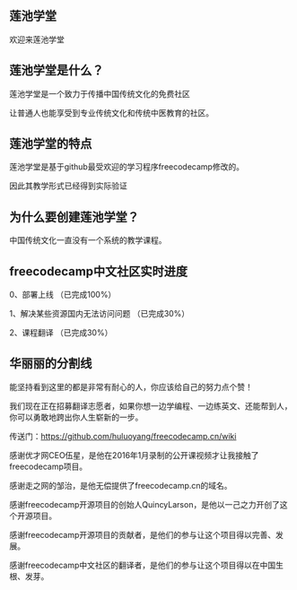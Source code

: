 ## 莲池学堂
欢迎来莲池学堂

## 莲池学堂是什么？
莲池学堂是一个致力于传播中国传统文化的免费社区

让普通人也能享受到专业传统文化和传统中医教育的社区。

## 莲池学堂的特点
莲池学堂是基于github最受欢迎的学习程序freecodecamp修改的。

因此其教学形式已经得到实际验证

## 为什么要创建莲池学堂？
中国传统文化一直没有一个系统的教学课程。

## freecodecamp中文社区实时进度
 0、部署上线  （已完成100%）

 1、解决某些资源国内无法访问问题 （已完成30%）

 2、课程翻译  （已完成30%）
 
## 华丽丽的分割线
 能坚持看到这里的都是非常有耐心的人，你应该给自己的努力点个赞！

 我们现在正在招募翻译志愿者，如果你想一边学编程、一边练英文、还能帮到人，你可以勇敢地跨出你人生崭新的一步。

 传送门：https://github.com/huluoyang/freecodecamp.cn/wiki

 感谢优才网CEO伍星，是他在2016年1月录制的公开课视频才让我接触了freecodecamp项目。
 
 感谢走之网的邹治，是他无偿提供了freecodecamp.cn的域名。
 
 感谢freecodecamp开源项目的创始人QuincyLarson，是他以一己之力开创了这个开源项目。
 
 感谢freecodecamp开源项目的贡献者，是他们的参与让这个项目得以完善、发展。
 
 感谢freecodecamp中文社区的翻译者，是他们的参与让这个项目得以在中国生根、发芽。
